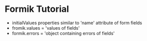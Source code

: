 # Formik Tutorial

-   initialValues properties similar to 'name' attribute of form fields
-   fromik.values = 'values of fields'
-   formik.errors = 'object containing errors of fields'
